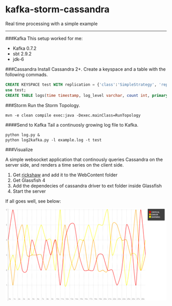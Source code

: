 kafka-storm-cassandra
=====================

Real time processing with a simple example

---------------------

###Kafka
This setup worked for me:

* Kafka 0.7.2
* sbt 2.9.2
* jdk-6

###Cassandra
Install Cassandra 2+. Create a keyspace and a table with the following commads.
```sql
CREATE KEYSPACE test WITH replication = {'class':'SimpleStrategy', 'replication_factor':1};
use test;
CREATE TABLE logs(time timestamp, log_level varchar, count int, primary key(log_level, time));
```

###Storm
Run the Storm Topology.
```
mvn -e clean compile exec:java -Dexec.mainClass=RunTopology
```

####Send to Kafka
Tail a continuosly growing log file to Kafka. 
```
python log.py &
python log2kafka.py -l example.log -t test
```

###Visualize

A simple websocket application that continously queries Cassandra on the server side, and renders a time series on the client side.

1. Get [rickshaw](https://github.com/shutterstock/rickshaw) and add it to the WebContent folder
2. Get Glassfish 4
3. Add the dependecies of cassandra driver to ext folder inside Glassfish
4. Start the server

If all goes well, see below:

![alt tag](/example.png)
